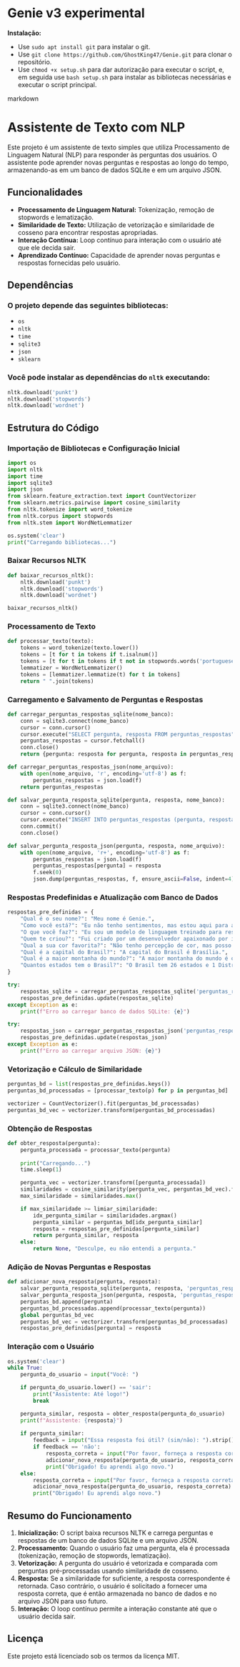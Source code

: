 # Genie v3 experimental

**Instalação:**
*   Use `sudo apt install git` para instalar o git.
*   Use `git clone https://github.com/GhostKing47/Genie.git` para clonar o repositório.
*   Use `chmod +x setup.sh` para dar autorização para executar o script, e, em seguida use `bash setup.sh` para instalar as bibliotecas necessárias e executar o script principal.


markdown
# Assistente de Texto com NLP

Este projeto é um assistente de texto simples que utiliza Processamento de Linguagem Natural (NLP) para responder às perguntas dos usuários. O assistente pode aprender novas perguntas e respostas ao longo do tempo, armazenando-as em um banco de dados SQLite e em um arquivo JSON.

## Funcionalidades

- **Processamento de Linguagem Natural:** Tokenização, remoção de stopwords e lematização.
- **Similaridade de Texto:** Utilização de vetorização e similaridade de cosseno para encontrar respostas apropriadas.
- **Interação Contínua:** Loop contínuo para interação com o usuário até que ele decida sair.
- **Aprendizado Contínuo:** Capacidade de aprender novas perguntas e respostas fornecidas pelo usuário.

## Dependências

### O projeto depende das seguintes bibliotecas:

- `os`
- `nltk`
- `time`
- `sqlite3`
- `json`
- `sklearn`

### Você pode instalar as dependências do `nltk` executando:

```python
nltk.download('punkt')
nltk.download('stopwords')
nltk.download('wordnet')
```

## Estrutura do Código

### Importação de Bibliotecas e Configuração Inicial

```python
import os
import nltk
import time
import sqlite3
import json
from sklearn.feature_extraction.text import CountVectorizer
from sklearn.metrics.pairwise import cosine_similarity
from nltk.tokenize import word_tokenize
from nltk.corpus import stopwords
from nltk.stem import WordNetLemmatizer

os.system('clear')
print("Carregando bibliotecas...")
```

### Baixar Recursos NLTK

```python
def baixar_recursos_nltk():
    nltk.download('punkt')
    nltk.download('stopwords')
    nltk.download('wordnet')

baixar_recursos_nltk()
```

### Processamento de Texto

```python
def processar_texto(texto):
    tokens = word_tokenize(texto.lower())
    tokens = [t for t in tokens if t.isalnum()]
    tokens = [t for t in tokens if t not in stopwords.words('portuguese')]
    lemmatizer = WordNetLemmatizer()
    tokens = [lemmatizer.lemmatize(t) for t in tokens]
    return " ".join(tokens)
```

### Carregamento e Salvamento de Perguntas e Respostas

```python
def carregar_perguntas_respostas_sqlite(nome_banco):
    conn = sqlite3.connect(nome_banco)
    cursor = conn.cursor()
    cursor.execute("SELECT pergunta, resposta FROM perguntas_respostas")
    perguntas_respostas = cursor.fetchall()
    conn.close()
    return {pergunta: resposta for pergunta, resposta in perguntas_respostas}

def carregar_perguntas_respostas_json(nome_arquivo):
    with open(nome_arquivo, 'r', encoding='utf-8') as f:
        perguntas_respostas = json.load(f)
    return perguntas_respostas

def salvar_pergunta_resposta_sqlite(pergunta, resposta, nome_banco):
    conn = sqlite3.connect(nome_banco)
    cursor = conn.cursor()
    cursor.execute("INSERT INTO perguntas_respostas (pergunta, resposta) VALUES (?, ?)", (pergunta, resposta))
    conn.commit()
    conn.close()

def salvar_pergunta_resposta_json(pergunta, resposta, nome_arquivo):
    with open(nome_arquivo, 'r+', encoding='utf-8') as f:
        perguntas_respostas = json.load(f)
        perguntas_respostas[pergunta] = resposta
        f.seek(0)
        json.dump(perguntas_respostas, f, ensure_ascii=False, indent=4)
```

### Respostas Predefinidas e Atualização com Banco de Dados

```python
respostas_pre_definidas = {
    "Qual é o seu nome?": "Meu nome é Genie.",
    "Como você está?": "Eu não tenho sentimentos, mas estou aqui para ajudar!",
    "O que você faz?": "Eu sou um modelo de linguagem treinado para responder às suas perguntas.",
    "Quem te criou?": "Fui criado por um desenvolvedor apaixonado por inteligência artificial.",
    "Qual a sua cor favorita?": "Não tenho percepção de cor, mas posso ser qualquer cor que você preferir!",
    "Qual é a capital do Brasil?": "A capital do Brasil é Brasília.",
    "Qual é a maior montanha do mundo?": "A maior montanha do mundo é o Monte Everest.",
    "Quantos estados tem o Brasil?": "O Brasil tem 26 estados e 1 Distrito Federal."
}

try:
    respostas_sqlite = carregar_perguntas_respostas_sqlite('perguntas_respostas.db')
    respostas_pre_definidas.update(respostas_sqlite)
except Exception as e:
    print(f"Erro ao carregar banco de dados SQLite: {e}")

try:
    respostas_json = carregar_perguntas_respostas_json('perguntas_respostas.json')
    respostas_pre_definidas.update(respostas_json)
except Exception as e:
    print(f"Erro ao carregar arquivo JSON: {e}")
```

### Vetorização e Cálculo de Similaridade

```python
perguntas_bd = list(respostas_pre_definidas.keys())
perguntas_bd_processadas = [processar_texto(p) for p in perguntas_bd]

vectorizer = CountVectorizer().fit(perguntas_bd_processadas)
perguntas_bd_vec = vectorizer.transform(perguntas_bd_processadas)
```

### Obtenção de Respostas

```python
def obter_resposta(pergunta):
    pergunta_processada = processar_texto(pergunta)
    
    print("Carregando...")
    time.sleep(1)

    pergunta_vec = vectorizer.transform([pergunta_processada])
    similaridades = cosine_similarity(pergunta_vec, perguntas_bd_vec).flatten()
    max_similaridade = similaridades.max()

    if max_similaridade >= limiar_similaridade:
        idx_pergunta_similar = similaridades.argmax()
        pergunta_similar = perguntas_bd[idx_pergunta_similar]
        resposta = respostas_pre_definidas[pergunta_similar]
        return pergunta_similar, resposta
    else:
        return None, "Desculpe, eu não entendi a pergunta."
```

### Adição de Novas Perguntas e Respostas

```python
def adicionar_nova_resposta(pergunta, resposta):
    salvar_pergunta_resposta_sqlite(pergunta, resposta, 'perguntas_respostas.db')
    salvar_pergunta_resposta_json(pergunta, resposta, 'perguntas_respostas.json')
    perguntas_bd.append(pergunta)
    perguntas_bd_processadas.append(processar_texto(pergunta))
    global perguntas_bd_vec
    perguntas_bd_vec = vectorizer.transform(perguntas_bd_processadas)
    respostas_pre_definidas[pergunta] = resposta
```

### Interação com o Usuário

```python
os.system('clear')
while True:
    pergunta_do_usuario = input("Você: ")

    if pergunta_do_usuario.lower() == 'sair':
        print("Assistente: Até logo!")
        break

    pergunta_similar, resposta = obter_resposta(pergunta_do_usuario)
    print(f"Assistente: {resposta}")
    
    if pergunta_similar:
        feedback = input("Essa resposta foi útil? (sim/não): ").strip().lower()
        if feedback == 'não':
            resposta_correta = input("Por favor, forneça a resposta correta: ").strip()
            adicionar_nova_resposta(pergunta_do_usuario, resposta_correta)
            print("Obrigado! Eu aprendi algo novo.")
    else:
        resposta_correta = input("Por favor, forneça a resposta correta: ").strip()
        adicionar_nova_resposta(pergunta_do_usuario, resposta_correta)
        print("Obrigado! Eu aprendi algo novo.")
```

## Resumo do Funcionamento

1. **Inicialização:** O script baixa recursos NLTK e carrega perguntas e respostas de um banco de dados SQLite e um arquivo JSON.
2. **Processamento:** Quando o usuário faz uma pergunta, ela é processada (tokenização, remoção de stopwords, lematização).
3. **Vetorização:** A pergunta do usuário é vetorizada e comparada com perguntas pré-processadas usando similaridade de cosseno.
4. **Resposta:** Se a similaridade for suficiente, a resposta correspondente é retornada. Caso contrário, o usuário é solicitado a fornecer uma resposta correta, que é então armazenada no banco de dados e no arquivo JSON para uso futuro.
5. **Interação:** O loop contínuo permite a interação constante até que o usuário decida sair.


## Licença

Este projeto está licenciado sob os termos da licença MIT.
```

